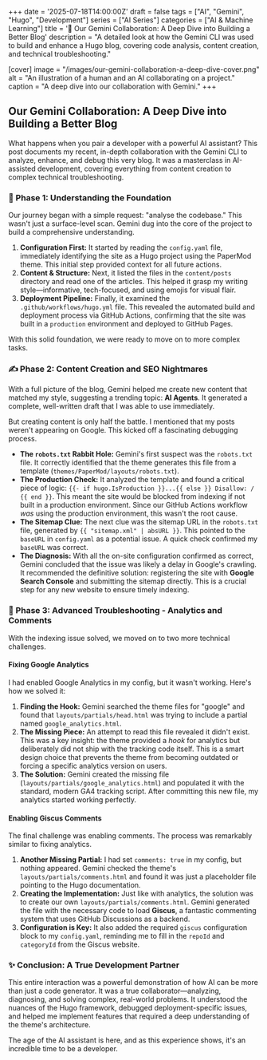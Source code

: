 
+++
date = '2025-07-18T14:00:00Z'
draft = false
tags = ["AI", "Gemini", "Hugo", "Development"]
series = ["AI Series"]
categories = ["AI & Machine Learning"]
title = '🤖 Our Gemini Collaboration: A Deep Dive into Building a Better Blog'
description = "A detailed look at how the Gemini CLI was used to build and enhance a Hugo blog, covering code analysis, content creation, and technical troubleshooting."

[cover]
  image = "/images/our-gemini-collaboration-a-deep-dive-cover.png"
  alt = "An illustration of a human and an AI collaborating on a project."
  caption = "A deep dive into our collaboration with Gemini."
+++

## Our Gemini Collaboration: A Deep Dive into Building a Better Blog

What happens when you pair a developer with a powerful AI assistant? This post documents my recent, in-depth collaboration with the Gemini CLI to analyze, enhance, and debug this very blog. It was a masterclass in AI-assisted development, covering everything from content creation to complex technical troubleshooting.

### 🚀 Phase 1: Understanding the Foundation

Our journey began with a simple request: "analyse the codebase." This wasn't just a surface-level scan. Gemini dug into the core of the project to build a comprehensive understanding.

1.  **Configuration First:** It started by reading the `config.yaml` file, immediately identifying the site as a Hugo project using the PaperMod theme. This initial step provided context for all future actions.
2.  **Content & Structure:** Next, it listed the files in the `content/posts` directory and read one of the articles. This helped it grasp my writing style—informative, tech-focused, and using emojis for visual flair.
3.  **Deployment Pipeline:** Finally, it examined the `.github/workflows/hugo.yml` file. This revealed the automated build and deployment process via GitHub Actions, confirming that the site was built in a `production` environment and deployed to GitHub Pages.

With this solid foundation, we were ready to move on to more complex tasks.

### ✍️ Phase 2: Content Creation and SEO Nightmares

With a full picture of the blog, Gemini helped me create new content that matched my style, suggesting a trending topic: **AI Agents**. It generated a complete, well-written draft that I was able to use immediately.

But creating content is only half the battle. I mentioned that my posts weren't appearing on Google. This kicked off a fascinating debugging process.

*   **The `robots.txt` Rabbit Hole:** Gemini's first suspect was the `robots.txt` file. It correctly identified that the theme generates this file from a template (`themes/PaperMod/layouts/robots.txt`).
*   **The Production Check:** It analyzed the template and found a critical piece of logic: `{{- if hugo.IsProduction }}...{{ else }} Disallow: / {{ end }}`. This meant the site would be blocked from indexing if not built in a production environment. Since our GitHub Actions workflow *was* using the production environment, this wasn't the root cause.
*   **The Sitemap Clue:** The next clue was the sitemap URL in the `robots.txt` file, generated by `{{ "sitemap.xml" | absURL }}`. This pointed to the `baseURL` in `config.yaml` as a potential issue. A quick check confirmed my `baseURL` was correct.
*   **The Diagnosis:** With all the on-site configuration confirmed as correct, Gemini concluded that the issue was likely a delay in Google's crawling. It recommended the definitive solution: registering the site with **Google Search Console** and submitting the sitemap directly. This is a crucial step for any new website to ensure timely indexing.

### 🔧 Phase 3: Advanced Troubleshooting - Analytics and Comments

With the indexing issue solved, we moved on to two more technical challenges.

#### Fixing Google Analytics

I had enabled Google Analytics in my config, but it wasn't working. Here's how we solved it:

1.  **Finding the Hook:** Gemini searched the theme files for "google" and found that `layouts/partials/head.html` was trying to include a partial named `google_analytics.html`.
2.  **The Missing Piece:** An attempt to read this file revealed it didn't exist. This was a key insight: the theme provided a *hook* for analytics but deliberately did not ship with the tracking code itself. This is a smart design choice that prevents the theme from becoming outdated or forcing a specific analytics version on users.
3.  **The Solution:** Gemini created the missing file (`layouts/partials/google_analytics.html`) and populated it with the standard, modern GA4 tracking script. After committing this new file, my analytics started working perfectly.

#### Enabling Giscus Comments

The final challenge was enabling comments. The process was remarkably similar to fixing analytics.

1.  **Another Missing Partial:** I had set `comments: true` in my config, but nothing appeared. Gemini checked the theme's `layouts/partials/comments.html` and found it was just a placeholder file pointing to the Hugo documentation.
2.  **Creating the Implementation:** Just like with analytics, the solution was to create our own `layouts/partials/comments.html`. Gemini generated the file with the necessary code to load **Giscus**, a fantastic commenting system that uses GitHub Discussions as a backend.
3.  **Configuration is Key:** It also added the required `giscus` configuration block to my `config.yaml`, reminding me to fill in the `repoId` and `categoryId` from the Giscus website.

### ✨ Conclusion: A True Development Partner

This entire interaction was a powerful demonstration of how AI can be more than just a code generator. It was a true collaborator—analyzing, diagnosing, and solving complex, real-world problems. It understood the nuances of the Hugo framework, debugged deployment-specific issues, and helped me implement features that required a deep understanding of the theme's architecture.

The age of the AI assistant is here, and as this experience shows, it's an incredible time to be a developer.
